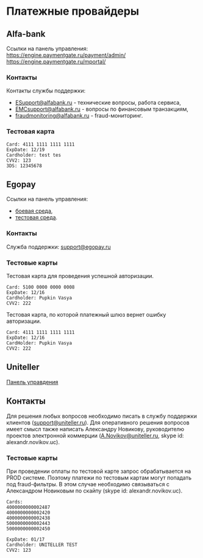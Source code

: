 # Платежные провайдеры

## Alfa-bank
Ссылки на панель управления:  
https://engine.paymentgate.ru/payment/admin/  
https://engine.paymentgate.ru/mportal/

### Контакты
Контакты службы поддержки:
* ESupport@alfabank.ru - технические вопросы, работа сервиса,
* EMCsupport@alfabank.ru - вопросы по финансовым транзакциям,
* fraudmonitoring@alfabank.ru - fraud-мониторинг.

### Тестовая карта
```
Card: 4111 1111 1111 1111
ExpDate: 12/19
Cardholder: test tes
CVV2: 123
3DS: 12345678
```

## Egopay
Ссылки на панель управления:
* [боевая среда](https://secure.sirena-travel.ru/eGo/auth/index),
* [тестовая среда](https://sandbox.egopay.ru/eGo/auth/index).

### Контакты
Служба поддержки: support@egopay.ru

### Тестовые карты
Тестовая карта для проведения успешной авторизации.
```
Card: 5100 0000 0000 0008
ExpDate: 12/16
Cardholder: Pupkin Vasya
CVV2: 222
```

Тестовая карта, по которой платежный шлюз вернет ошибку авторизации.
```
Card: 4111 1111 1111 1111
ExpDate: 12/16
CardHolder: Pupkin Vasya
CVV2: 222
```

## Uniteller
[Панель управдения](https://lk.uniteller.ru/login/)

## Контакты
Для решения любых вопросов необходимо писать в службу поддержки клиентов (support@uniteller.ru). Для оперативного решения вопросов имеет смысл  также написать Александру Новикову, руководителю проектов электронной коммерции (A.Novikov@uniteller.ru, skype id: alexandr.novikov.uc).

### Тестовые карты
При проведении оплаты по тестовой карте запрос обрабатывается на PROD системе. Поэтому платежи по тестовым картам могут попадать под fraud-фильтры. В этом случае необходимо связываться с Александром Новиковым по скайпу (skype id: alexandr.novikov.uc).

```
Cards:
4000000000002487
4000000000002420
4000000000002438
5000000000002443
5000000000002450

ExpDate: 01/17
Cardholder: UNITELLER TEST
CVV2: 123
```
